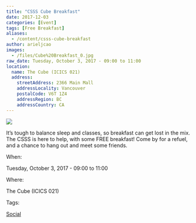 ```yaml
---
title: "CSSS Cube Breakfast"
date: 2017-12-03
categories: [Event]
tags: [Free Breakfast]
aliases:
  - /content/csss-cube-breakfast
author: arieljcao
images:
  - /files/Cube%20Breakfast_0.jpg
raw_date: Tuesday, October 3, 2017 - 09:00 to 11:00
location:
  name: The Cube (ICICS 021)
  address:
    streetAddress: 2366 Main Mall
    addressLocality: Vancouver
    postalCode: V6T 1Z4
    addressRegion: BC
    addressCountry: CA
---
```


![](/files/Cube%20Breakfast_0.jpg)

It’s tough to balance sleep and classes, so breakfast can get lost in the mix. The CSSS is here to help, with some FREE breakfast! Come by for a refuel, and a chance to hang out and meet some friends.

When: 

Tuesday, October 3, 2017 - 09:00 to 11:00

Where: 

The Cube (ICICS 021)

Tags: 

[Social](/social)
